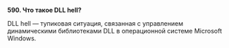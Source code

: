 **590. Что такое DLL hell?**  

DLL hell — тупиковая ситуация, связанная с управлением динамическими библиотеками DLL в операционной системе Microsoft Windows.
